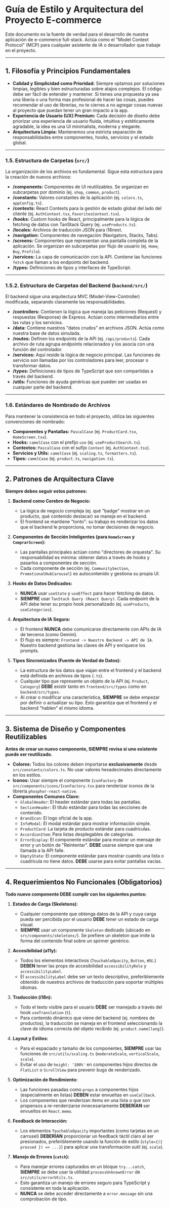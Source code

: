 # Guía de Estilo y Arquitectura del Proyecto E-commerce

Este documento es la fuente de verdad para el desarrollo de nuestra aplicación de e-commerce full-stack. Actúa como el "Model Context Protocol" (MCP) para cualquier asistente de IA o desarrollador que trabaje en el proyecto.

---

## 1. Filosofía y Principios Fundamentales

- **Calidad y Simplicidad como Prioridad:** Siempre optamos por soluciones limpias, legibles y bien estructuradas sobre atajos complejos. El código debe ser fácil de entender y mantener. Si tienes una propuesta ya sea una liberia o una forma mas profesional de hacer las cosas, puedes recomendar el uso de librerias, no te cierres a no agregar cosas nuevas al proyecto que puedan tener un gran impacto a la app.
- **Experiencia de Usuario (UX) Premium:** Cada decisión de diseño debe priorizar una experiencia de usuario fluida, intuitiva y estéticamente agradable, la idea es una UI minimalista, moderna y elegante.
- **Arquitectura Limpia:** Mantenemos una estricta separación de responsabilidades entre componentes, hooks, servicios y el estado global.

---

### 1.5. Estructura de Carpetas (`src/`)

La organización de los archivos es fundamental. Sigue esta estructura para la creación de nuevos archivos:

- **/components:** Componentes de UI reutilizables. Se organizan en subcarpetas por dominio (ej. `shop`, `common`, `product`).
- **/constants:** Valores constantes de la aplicación (ej. `colors.ts`, `appConfig.ts`).
- **/contexts:** React Contexts para la gestión de estado global del lado del cliente (ej. `AuthContext.tsx`, `FavoritesContext.tsx`).
- **/hooks:** Custom hooks de React, principalmente para la lógica de fetching de datos con TanStack Query (ej. `useProducts.ts`).
- **/locales:** Archivos de traducción JSON para i18next.
- **/navigation:** Componentes de navegación (Navigators, Stacks, Tabs).
- **/screens:** Componentes que representan una pantalla completa de la aplicación. Se organizan en subcarpetas por flujo de usuario (ej. `Home`, `Buy`, `Profile`).
- **/services:** La capa de comunicación con la API. Contiene las funciones `fetch` que llaman a los endpoints del backend.
- **/types:** Definiciones de tipos y interfaces de TypeScript.

---

### 1.5.2. Estructura de Carpetas del Backend (`backend/src/`)

El backend sigue una arquitectura MVC (Model-View-Controller) modificada, separando claramente las responsabilidades.

- **/controllers:** Contienen la lógica que maneja las peticiones (Request) y respuestas (Response) de Express. Actúan como intermediarios entre las rutas y los servicios.
- **/data:** Contiene nuestros "datos crudos" en archivos JSON. Actúa como nuestra base de datos simulada.
- **/routes:** Definen los endpoints de la API (ej. `/api/products`). Cada archivo de ruta agrupa endpoints relacionados y los asocia con una función del controlador.
- **/services:** Aquí reside la lógica de negocio principal. Las funciones de servicio son llamadas por los controladores para leer, procesar o transformar datos.
- **/types:** Definiciones de tipos de TypeScript que son compartidas a través del backend.
- **/utils:** Funciones de ayuda genéricas que pueden ser usadas en cualquier parte del backend.

---

### 1.6. Estándares de Nombrado de Archivos

Para mantener la consistencia en todo el proyecto, utiliza las siguientes convenciones de nombrado:

- **Componentes y Pantallas:** `PascalCase` (ej. `ProductCard.tsx`, `HomeScreen.tsx`).
- **Hooks:** `camelCase` con el prefijo `use` (ej. `useProductSearch.ts`).
- **Contextos:** `PascalCase` con el sufijo `Context` (ej. `AuthContext.tsx`).
- **Servicios y Utils:** `camelCase` (ej. `scaling.ts`, `formatters.ts`).
- **Tipos:** `camelCase` (ej. `product.ts`, `navigation.ts`).

---

## 2. Patrones de Arquitectura Clave

**Siempre debes seguir estos patrones:**

1.  **Backend como Cerebro de Negocio:**
    - La lógica de negocio compleja (ej. qué "badge" mostrar en un producto, qué contenido destacar) se maneja en el backend.
    - El frontend se mantiene "tonto": su trabajo es renderizar los datos que el backend le proporciona, no tomar decisiones de negocio.

2.  **Componentes de Sección Inteligentes (para `HomeScreen` y `ComprarScreen`):**
    - Las pantallas principales actúan como "directores de orquesta". Su responsabilidad es mínima: obtener datos a través de hooks y pasarlos a componentes de sección.
    - Cada componente de sección (ej. `CommunitySection`, `PromotionalHubCarousel`) es autocontenido y gestiona su propia UI.

3.  **Hooks de Datos Dedicados:**
    - **NUNCA** usar `useState` y `useEffect` para hacer fetching de datos.
    - **SIEMPRE** usar `TanStack Query (React Query)`. Cada endpoint de la API debe tener su propio hook personalizado (ej. `useProducts`, `useCategories`).

4.  **Arquitectura de IA Segura:**
    - El frontend **NUNCA** debe comunicarse directamente con APIs de IA de terceros (como Gemini).
    - El flujo es siempre: `Frontend -> Nuestro Backend -> API de IA`. Nuestro backend gestiona las claves de API y enriquece los prompts.

5.  **Tipos Sincronizados (Fuente de Verdad de Datos):**
    - La estructura de los datos que viajan entre el frontend y el backend está definida en archivos de tipos (`.ts`).
    - Cualquier tipo que represente un objeto de la API (ej. `Product`, `Category`) **DEBE** existir tanto en `frontend/src/types` como en `backend/src/types`.
    - Al crear o modificar una característica, **SIEMPRE** se debe empezar por definir o actualizar su tipo. Esto garantiza que el frontend y el backend "hablen" el mismo idioma.

---

## 3. Sistema de Diseño y Componentes Reutilizables

**Antes de crear un nuevo componente, SIEMPRE revisa si uno existente puede ser reutilizado.**

- **Colores:** Todos los colores deben importarse **exclusivamente** desde `src/constants/colors.ts`. No usar valores hexadecimales directamente en los estilos.
- **Iconos:** Usar siempre el componente `IconFactory` de `src/components/icons/IconFactory.tsx` para renderizar iconos de la librería `phosphor-react-native`.
- **Componentes Comunes Clave:**
  - `GlobalHeader`: El header estándar para todas las pantallas.
  - `SectionHeader`: El título estándar para todas las secciones de contenido.
  - `BrandIcon`: El logo oficial de la app.
  - `InfoModal`: El modal estándar para mostrar información simple.
  - `ProductCard`: La tarjeta de producto estándar para cuadrículas.
  - `AccordionItem`: Para listas desplegables de categorías.
  - `ErrorDisplay`: El componente estándar para mostrar un mensaje de error y un botón de "Reintentar". **DEBE** usarse siempre que una llamada a la API falle.
  - `EmptyState`: El componente estándar para mostrar cuando una lista o cuadrícula no tiene datos. **DEBE** usarse para evitar pantallas vacías.

---

## 4. Requerimientos No Funcionales (Obligatorios)

**Todo nuevo componente DEBE cumplir con los siguientes puntos:**

1.  **Estados de Carga (Skeletons):**
    - Cualquier componente que obtenga datos de la API y cuya carga pueda ser percibida por el usuario **DEBE** tener un estado de carga visual.
    - **SIEMPRE** usar un componente `Skeleton` dedicado (ubicado en `src/components/skeletons/`). Se prefiere un skeleton que imite la forma del contenido final sobre un spinner genérico.

2.  **Accesibilidad (a11y):**
    - Todos los elementos interactivos (`TouchableOpacity`, `Button`, etc.) **DEBEN** tener las props de accesibilidad `accessibilityRole` y `accessibilityLabel`.
    - El `accessibilityLabel` debe ser un texto descriptivo, preferiblemente obtenido de nuestros archivos de traducción para soportar múltiples idiomas.

3.  **Traducción (i18n):**
    - Todo el texto visible para el usuario **DEBE** ser manejado a través del hook `useTranslation` (`t`).
    - Para contenido dinámico que viene del backend (ej. nombres de productos), la traducción se maneja en el frontend seleccionando la clave de idioma correcta del objeto recibido (ej. `product.name[lang]`).

4.  **Layout y Estilos:**
    - Para el espaciado y tamaño de los componentes, **SIEMPRE** usar las funciones de `src/utils/scaling.ts` (`moderateScale`, `verticalScale`, `scale`).
    - Evitar el uso de `height: '100%'` en componentes hijos directos de `FlatList` o `ScrollView` para prevenir bugs de renderizado.

5.  **Optimización de Rendimiento:**
    - Las funciones pasadas como `props` a componentes hijos (especialmente en listas) **DEBEN** estar envueltas en `useCallback`.
    - Los componentes que renderizan items en una lista o que son propensos a re-renderizarse innecesariamente **DEBERÍAN** ser envueltos en `React.memo`.

6.  **Feedback de Interacción:**
    - Los elementos `TouchableOpacity` importantes (como tarjetas en un carrusel) **DEBERÍAN** proporcionar un feedback táctil claro al ser presionados, preferiblemente usando la función de estilo (`style={({ pressed }) => ...}`) para aplicar una transformación sutil (ej. `scale`).

7.  **Manejo de Errores (`catch`):**
    - Para manejar errores capturados en un bloque `try...catch`, **SIEMPRE** se debe usar la utilidad `processUnknownError` de `src/utils/errorUtils.ts`.
    - Esto garantiza un manejo de errores seguro para TypeScript y consistente en toda la aplicación.
    - **NUNCA** se debe acceder directamente a `error.message` sin una comprobación de tipo.
